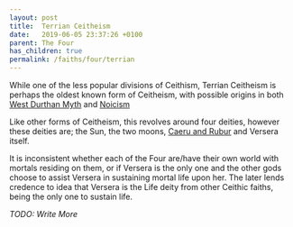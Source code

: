 ```yaml
---
layout: post
title:  Terrian Ceitheism
date:   2019-06-05 23:37:26 +0100
parent: The Four
has_children: true
permalink: /faiths/four/terrian
---
```


While one of the less popular divisions of Ceithism, Terrian Ceitheism is perhaps the oldest known form of Ceitheism, with possible origins in both [West Durthan Myth](/theology/western) and [Noicism](/faiths/noic)

Like other forms of Ceitheism, this revolves around four deities, however these deities are; the Sun, the two moons, [Caeru and Rubur](/misc/moons) and Versera itself.

It is inconsistent whether each of the Four are/have their own world with mortals residing on them, or if Versera is the only one and the other gods choose to assist Versera in sustaining mortal life upon her. The later lends credence to idea that Versera is the Life deity from other Ceithic faiths, being the only one to sustain life.

*TODO: Write More*
